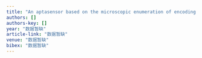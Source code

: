 ```yaml
---
title: "An aptasensor based on the microscopic enumeration of encoding gold nanoparticles for the detection of C-reactive protein"
authors: []
authors-key: []
year: "数据暂缺"
article-link: "数据暂缺"
venue: "数据暂缺"
bibex: "数据暂缺"
---
```

